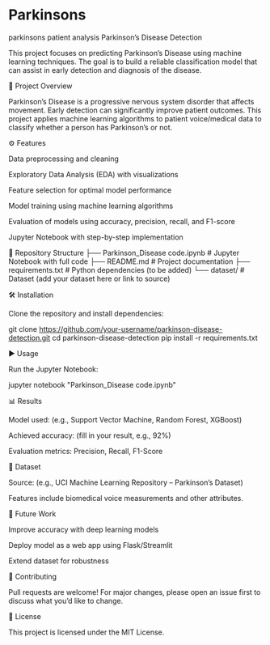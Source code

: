# Parkinsons
parkinsons patient analysis
Parkinson’s Disease Detection

This project focuses on predicting Parkinson’s Disease using machine learning techniques. The goal is to build a reliable classification model that can assist in early detection and diagnosis of the disease.

📌 Project Overview

Parkinson’s Disease is a progressive nervous system disorder that affects movement. Early detection can significantly improve patient outcomes. This project applies machine learning algorithms to patient voice/medical data to classify whether a person has Parkinson’s or not.

⚙️ Features

Data preprocessing and cleaning

Exploratory Data Analysis (EDA) with visualizations

Feature selection for optimal model performance

Model training using machine learning algorithms

Evaluation of models using accuracy, precision, recall, and F1-score

Jupyter Notebook with step-by-step implementation

📂 Repository Structure
├── Parkinson_Disease code.ipynb   # Jupyter Notebook with full code
├── README.md                      # Project documentation
├── requirements.txt               # Python dependencies (to be added)
└── dataset/                       # Dataset (add your dataset here or link to source)

🛠️ Installation

Clone the repository and install dependencies:

git clone https://github.com/your-username/parkinson-disease-detection.git
cd parkinson-disease-detection
pip install -r requirements.txt

▶️ Usage

Run the Jupyter Notebook:

jupyter notebook "Parkinson_Disease code.ipynb"

📊 Results

Model used: (e.g., Support Vector Machine, Random Forest, XGBoost)

Achieved accuracy: (fill in your result, e.g., 92%)

Evaluation metrics: Precision, Recall, F1-Score

📑 Dataset

Source: (e.g., UCI Machine Learning Repository – Parkinson’s Dataset)

Features include biomedical voice measurements and other attributes.

🚀 Future Work

Improve accuracy with deep learning models

Deploy model as a web app using Flask/Streamlit

Extend dataset for robustness

🤝 Contributing

Pull requests are welcome! For major changes, please open an issue first to discuss what you’d like to change.

📜 License

This project is licensed under the MIT License.
